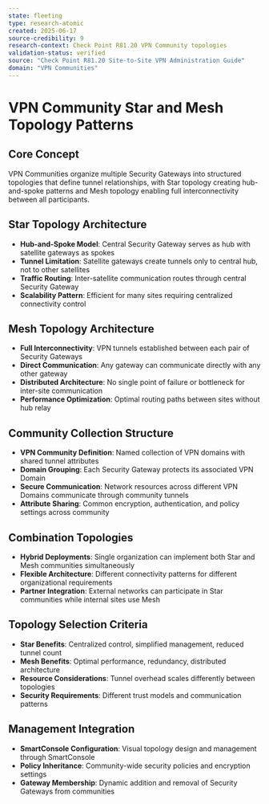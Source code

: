 ```yaml
---
state: fleeting
type: research-atomic
created: 2025-06-17
source-credibility: 9
research-context: Check Point R81.20 VPN Community topologies
validation-status: verified
source: "Check Point R81.20 Site-to-Site VPN Administration Guide"
domain: "VPN Communities"
---
```


# VPN Community Star and Mesh Topology Patterns

## Core Concept
VPN Communities organize multiple Security Gateways into structured topologies that define tunnel relationships, with Star topology creating hub-and-spoke patterns and Mesh topology enabling full interconnectivity between all participants.

## Star Topology Architecture
- **Hub-and-Spoke Model**: Central Security Gateway serves as hub with satellite gateways as spokes
- **Tunnel Limitation**: Satellite gateways create tunnels only to central hub, not to other satellites
- **Traffic Routing**: Inter-satellite communication routes through central Security Gateway
- **Scalability Pattern**: Efficient for many sites requiring centralized connectivity control

## Mesh Topology Architecture
- **Full Interconnectivity**: VPN tunnels established between each pair of Security Gateways
- **Direct Communication**: Any gateway can communicate directly with any other gateway
- **Distributed Architecture**: No single point of failure or bottleneck for inter-site communication
- **Performance Optimization**: Optimal routing paths between sites without hub relay

## Community Collection Structure
- **VPN Community Definition**: Named collection of VPN domains with shared tunnel attributes
- **Domain Grouping**: Each Security Gateway protects its associated VPN Domain
- **Secure Communication**: Network resources across different VPN Domains communicate through community tunnels
- **Attribute Sharing**: Common encryption, authentication, and policy settings across community

## Combination Topologies
- **Hybrid Deployments**: Single organization can implement both Star and Mesh communities simultaneously
- **Flexible Architecture**: Different connectivity patterns for different organizational requirements
- **Partner Integration**: External networks can participate in Star communities while internal sites use Mesh

## Topology Selection Criteria
- **Star Benefits**: Centralized control, simplified management, reduced tunnel count
- **Mesh Benefits**: Optimal performance, redundancy, distributed architecture
- **Resource Considerations**: Tunnel overhead scales differently between topologies
- **Security Requirements**: Different trust models and communication patterns

## Management Integration
- **SmartConsole Configuration**: Visual topology design and management through SmartConsole
- **Policy Inheritance**: Community-wide security policies and encryption settings
- **Gateway Membership**: Dynamic addition and removal of Security Gateways from communities